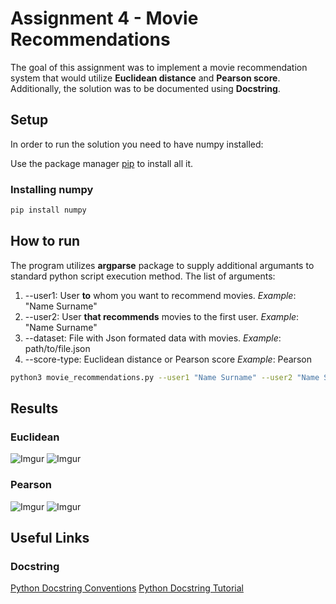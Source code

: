 # Assignment 4 - Movie Recommendations
The goal of this assignment was to implement a movie recommendation system that would utilize **Euclidean distance** and **Pearson score**. Additionally, the solution was to be documented using **Docstring**.

## Setup
In order to run the solution you need to have numpy installed: 

Use the package manager [pip](https://pip.pypa.io/en/stable/) to install all it.

### Installing numpy
```bash
pip install numpy
```

## How to run
The program utilizes **argparse** package to supply additional argumants to standard python script execution method.
The list of arguments:
1. --user1: User **to** whom you want to recommend movies. *Example*: "Name Surname"
2. --user2: User **that recommends** movies to the first user. *Example*: "Name Surname"
3. --dataset: File with Json formated data with movies. *Example*: path/to/file.json
4. --score-type: Euclidean distance or Pearson score *Example*: Pearson

```bash
python3 movie_recommendations.py --user1 "Name Surname" --user2 "Name Surname" --dataset ratings.json --score-type Pearson
```

## Results
### Euclidean
![Imgur](https://i.imgur.com/0orEuUi.png)
![Imgur](https://i.imgur.com/VNwYDaT.png)

### Pearson
![Imgur](https://i.imgur.com/Q8YvQBR.png)
![Imgur](https://i.imgur.com/eu871hu.png)


## Useful Links

### Docstring
[Python Docstring Conventions](https://www.python.org/dev/peps/pep-0257/)
[Python Docstring Tutorial](https://www.datacamp.com/community/tutorials/docstrings-python)


